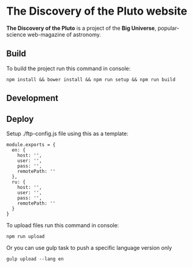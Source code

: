 The Discovery of the Pluto website
==================================

**The Discovery of the Pluto** is a project of the **Big Universe**, popular-science web-magazine of astronomy.

Build
-----

To build the project run this command in console:

```
npm install && bower install && npm run setup && npm run build
```

Development
---


Deploy
---
Setup ./ftp-config.js file using this as a template:

```
module.exports = {
  en: {
    host: '',
    user: '',
    pass: '',
    remotePath: ''
  },
  ru: {
    host: '',
    user: '',
    pass: '',
    remotePath: ''
  }
}
```
To upload files run this command in console:
```
npm run upload
```
Or you can use gulp task to push a specific language version only
```
gulp upload --lang en
```
